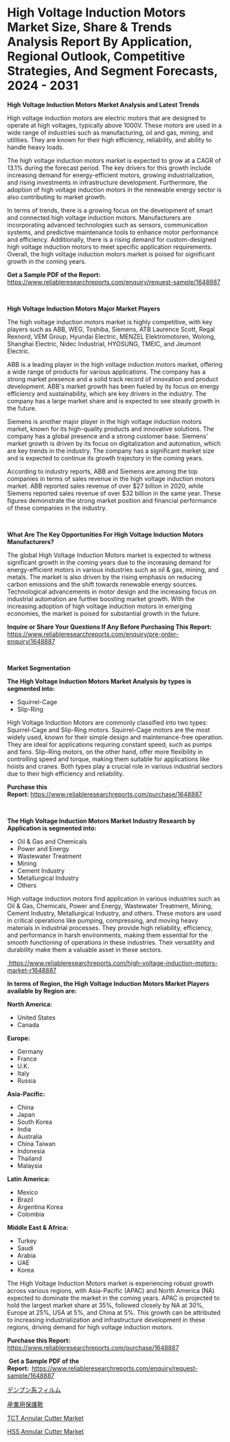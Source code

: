 <p><h1>High Voltage Induction Motors Market Size, Share & Trends Analysis Report By Application, Regional Outlook, Competitive Strategies, And Segment Forecasts, 2024 - 2031</h1></p><p><strong>High Voltage Induction Motors Market Analysis and Latest Trends</strong></p>
<p><p>High voltage induction motors are electric motors that are designed to operate at high voltages, typically above 1000V. These motors are used in a wide range of industries such as manufacturing, oil and gas, mining, and utilities. They are known for their high efficiency, reliability, and ability to handle heavy loads.</p><p>The high voltage induction motors market is expected to grow at a CAGR of 13.1% during the forecast period. The key drivers for this growth include increasing demand for energy-efficient motors, growing industrialization, and rising investments in infrastructure development. Furthermore, the adoption of high voltage induction motors in the renewable energy sector is also contributing to market growth.</p><p>In terms of trends, there is a growing focus on the development of smart and connected high voltage induction motors. Manufacturers are incorporating advanced technologies such as sensors, communication systems, and predictive maintenance tools to enhance motor performance and efficiency. Additionally, there is a rising demand for custom-designed high voltage induction motors to meet specific application requirements. Overall, the high voltage induction motors market is poised for significant growth in the coming years.</p></p>
<p><strong>Get a Sample PDF of the Report:&nbsp;</strong> <a href="https://www.reliableresearchreports.com/enquiry/request-sample/1648887">https://www.reliableresearchreports.com/enquiry/request-sample/1648887</a></p>
<p>&nbsp;</p>
<p><strong>High Voltage Induction Motors Major Market Players</strong></p>
<p><p>The high voltage induction motors market is highly competitive, with key players such as ABB, WEG, Toshiba, Siemens, ATB Laurence Scott, Regal Rexnord, VEM Group, Hyundai Electric, MENZEL Elektromotoren, Wolong, Shanghai Electric, Nidec Industrial, HYOSUNG, TMEIC, and Jeumont Electric.</p><p>ABB is a leading player in the high voltage induction motors market, offering a wide range of products for various applications. The company has a strong market presence and a solid track record of innovation and product development. ABB's market growth has been fueled by its focus on energy efficiency and sustainability, which are key drivers in the industry. The company has a large market share and is expected to see steady growth in the future.</p><p>Siemens is another major player in the high voltage induction motors market, known for its high-quality products and innovative solutions. The company has a global presence and a strong customer base. Siemens' market growth is driven by its focus on digitalization and automation, which are key trends in the industry. The company has a significant market size and is expected to continue its growth trajectory in the coming years.</p><p>According to industry reports, ABB and Siemens are among the top companies in terms of sales revenue in the high voltage induction motors market. ABB reported sales revenue of over $27 billion in 2020, while Siemens reported sales revenue of over $32 billion in the same year. These figures demonstrate the strong market position and financial performance of these companies in the industry.</p></p>
<p>&nbsp;</p>
<p><strong>What Are The Key Opportunities For High Voltage Induction Motors Manufacturers?</strong></p>
<p><p>The global High Voltage Induction Motors market is expected to witness significant growth in the coming years due to the increasing demand for energy-efficient motors in various industries such as oil & gas, mining, and metals. The market is also driven by the rising emphasis on reducing carbon emissions and the shift towards renewable energy sources. Technological advancements in motor design and the increasing focus on industrial automation are further boosting market growth. With the increasing adoption of high voltage induction motors in emerging economies, the market is poised for substantial growth in the future.</p></p>
<p><strong>Inquire or Share Your Questions If Any Before Purchasing This Report:</strong> <a href="https://www.reliableresearchreports.com/enquiry/pre-order-enquiry/1648887">https://www.reliableresearchreports.com/enquiry/pre-order-enquiry/1648887</a></p>
<p>&nbsp;</p>
<p><strong>Market Segmentation</strong></p>
<p><strong>The High Voltage Induction Motors Market Analysis by types is segmented into:</strong></p>
<p><ul><li>Squirrel-Cage</li><li>Slip-Ring</li></ul></p>
<p><p>High Voltage Induction Motors are commonly classified into two types: Squirrel-Cage and Slip-Ring motors. Squirrel-Cage motors are the most widely used, known for their simple design and maintenance-free operation. They are ideal for applications requiring constant speed, such as pumps and fans. Slip-Ring motors, on the other hand, offer more flexibility in controlling speed and torque, making them suitable for applications like hoists and cranes. Both types play a crucial role in various industrial sectors due to their high efficiency and reliability.</p></p>
<p><strong>Purchase this Report:&nbsp;</strong><a href="https://www.reliableresearchreports.com/purchase/1648887">https://www.reliableresearchreports.com/purchase/1648887</a></p>
<p>&nbsp;</p>
<p><strong>The High Voltage Induction Motors Market Industry Research by Application is segmented into:</strong></p>
<p><ul><li>Oil & Gas and Chemicals</li><li>Power and Energy</li><li>Wastewater Treatment</li><li>Mining</li><li>Cement Industry</li><li>Metallurgical Industry</li><li>Others</li></ul></p>
<p><p>High voltage induction motors find application in various industries such as Oil & Gas, Chemicals, Power and Energy, Wastewater Treatment, Mining, Cement Industry, Metallurgical Industry, and others. These motors are used in critical operations like pumping, compressing, and moving heavy materials in industrial processes. They provide high reliability, efficiency, and performance in harsh environments, making them essential for the smooth functioning of operations in these industries. Their versatility and durability make them a valuable asset in these sectors.</p></p>
<p><a href="https://www.reliableresearchreports.com/high-voltage-induction-motors-market-r1648887">&nbsp;https://www.reliableresearchreports.com/high-voltage-induction-motors-market-r1648887</a></p>
<p><strong>In terms of Region, the High Voltage Induction Motors Market Players available by Region are:</strong></p>
<p>
    <p> <strong> North America: </strong>
        <ul>
            <li>United States</li>
            <li>Canada</li>
        </ul>
        </p> 
    <p> <strong> Europe: </strong>
        <ul>
            <li>Germany</li>
            <li>France</li>
            <li>U.K.</li>
            <li>Italy</li>
            <li>Russia</li>
        </ul>
        </p> 
    <p> <strong> Asia-Pacific: </strong>
        <ul>
            <li>China</li>
            <li>Japan</li>
            <li>South Korea</li>
            <li>India</li>
            <li>Australia</li>
            <li>China Taiwan</li>
            <li>Indonesia</li>
            <li>Thailand</li>
            <li>Malaysia</li>
        </ul>
        </p> 
    <p> <strong> Latin America: </strong>
        <ul>
            <li>Mexico</li>
            <li>Brazil</li>
            <li>Argentina Korea</li>
            <li>Colombia</li>
        </ul>
        </p> 
    <p> <strong> Middle East & Africa: </strong>
        <ul>
            <li>Turkey</li>
            <li>Saudi</li>
            <li>Arabia</li>
            <li>UAE</li>
            <li>Korea</li>
        </ul>
    </p>
    </p>
<p><p>The High Voltage Induction Motors market is experiencing robust growth across various regions, with Asia-Pacific (APAC) and North America (NA) expected to dominate the market in the coming years. APAC is projected to hold the largest market share at 35%, followed closely by NA at 30%, Europe at 25%, USA at 5%, and China at 5%. This growth can be attributed to increasing industrialization and infrastructure development in these regions, driving demand for high voltage induction motors.</p></p>
<p><strong>Purchase this Report: </strong><a href="https://www.reliableresearchreports.com/purchase/1648887">https://www.reliableresearchreports.com/purchase/1648887</a></p>
<p>&nbsp;<strong>Get a Sample PDF of the Report:&nbsp;&nbsp;</strong><a href="https://www.reliableresearchreports.com/enquiry/request-sample/1648887">https://www.reliableresearchreports.com/enquiry/request-sample/1648887</a></p>
<p><strong></strong></p>
<p><p><a href="https://github.com/lily-u-genius/Market-Research-Report-List-1/blob/main/573633130116.md">デンプン系フィルム</a></p><p><a href="https://github.com/sghwr779811674/Market-Research-Report-List-1/blob/main/361136130117.md">産業用保護靴</a></p><p><a href="https://github.com/kosella/Market-Research-Report-List-2/blob/main/tct-annular-cutter-market.md">TCT Annular Cutter Market</a></p><p><a href="https://github.com/nathandecarvalho/Market-Research-Report-List-2/blob/main/hss-annular-cutter-market.md">HSS Annular Cutter Market</a></p></p>